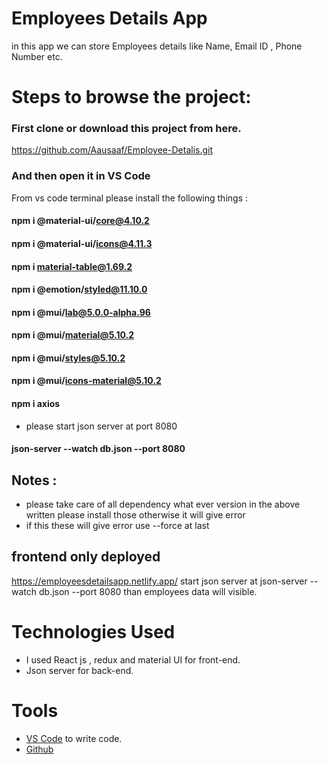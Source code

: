 # Employees Details App

  in this app we can store Employees details like Name, Email ID , Phone Number etc.  


# Steps to browse the project:

### First  clone or download this project from here.

https://github.com/Aausaaf/Employee-Detalis.git

### And then open it in VS Code 
From vs code terminal please install the following things :
#### npm i @material-ui/core@4.10.2
#### npm i @material-ui/icons@4.11.3
#### npm i material-table@1.69.2 
#### npm i @emotion/styled@11.10.0
#### npm i @mui/lab@5.0.0-alpha.96
#### npm i @mui/material@5.10.2
#### npm i @mui/styles@5.10.2
#### npm i @mui/icons-material@5.10.2
#### npm i axios

   - please start json server at port 8080
  #### json-server --watch db.json --port 8080
  
## Notes :
 - please take care of all dependency what ever version in the above written please install those otherwise it will give error 
 - if this these will give error use  --force at last

## frontend only deployed
  https://employeesdetailsapp.netlify.app/
  start json server at  json-server --watch db.json --port 8080 than employees data will visible.

# Technologies Used

- I used React js ,  redux and material UI  for front-end.
- Json server for back-end.

# Tools

-  [VS Code](https://code.visualstudio.com/download) to write code.
-  [Github](https://github.com/shivam-singh-au17)

